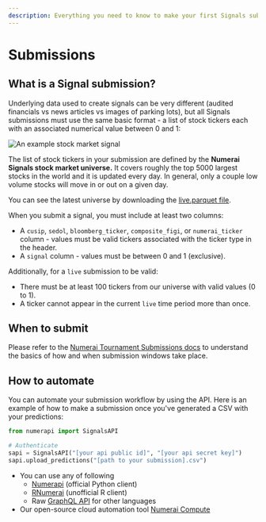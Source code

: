 ```yaml
---
description: Everything you need to know to make your first Signals submission.
---
```


# Submissions

## What is a Signal submission?

Underlying data used to create signals can be very different (audited financials vs news articles vs images of parking lots), but all Signals submissions must use the same basic format - a list of stock tickers each with an associated numerical value between 0 and 1:

![An example stock market signal](<../.gitbook/assets/group-42-2 (1).png>)

The list of stock tickers in your submission are defined by the **Numerai Signals stock market universe.** It covers roughly the top 5000 largest stocks in the world and it is updated every day. In general, only a couple low volume stocks will move in or out on a given day.

You can see the latest universe by downloading the [live.parquet file](data.md#files).

When you submit a signal, you must include at least two columns:

* A `cusip`, `sedol`, `bloomberg_ticker`, `composite_figi`, or `numerai_ticker` column - values must be valid tickers associated with the ticker type in the header.
* A `signal` column - values must be between 0 and 1 (exclusive).

Additionally, for a `live` submission to be valid:

* There must be at least 100 tickers from our universe with valid values (0 to 1).
* A ticker cannot appear in the current `live` time period more than once.

## When to submit

Please refer to the [Numerai Tournament Submissions docs](../numerai-tournament/submissions/) to understand the basics of how and when submission windows take place.

## How to automate

You can automate your submission workflow by using the API. Here is an example of how to make a submission once you've generated a CSV with your predictions:

```python
from numerapi import SignalsAPI

# Authenticate
sapi = SignalsAPI("[your api public id]", "[your api secret key]")
sapi.upload_predictions("[path to your submission].csv")
```

* You can use any of following&#x20;
  * [Numerapi](https://github.com/uuazed/numerapi) (official Python client)
  * [RNumerai](https://github.com/OmniacsDAO/Rnumerai) (unofficial R client)
  * Raw [GraphQL API](https://api-tournament.numer.ai/) for other languages
* Our open-source cloud automation tool [Numerai Compute](https://docs.numer.ai/tournament/compute)
